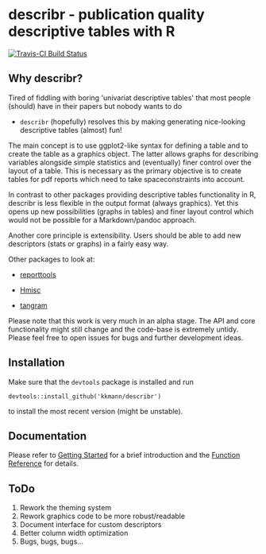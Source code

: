 # describr - publication quality descriptive tables with R

[![Travis-CI Build Status](https://travis-ci.org/kkmann/describr.svg?branch=master)](https://travis-ci.org/kkmann/describr)



## Why describr?

Tired of fiddling with boring 'univariat descriptive tables' that most people 
(should) have in their papers but nobody wants to do 
- `describr` (hopefully) resolves this by making generating nice-looking 
descriptive tables (almost) fun!

The main concept is to use ggplot2-like syntax for defining a table and to 
create the table as a graphics object.
The latter allows graphs for describing variables alongside simple statistics 
and (eventually) finer control over the layout of a table.
This is necessary as the primary objective is to create tables for pdf reports 
which need to take spaceconstraints into account.

In contrast to other packages providing descriptive tables functionality in
R, describr is less flexible in the output format (always graphics).
Yet this opens up new possibilities (graphs in tables) and finer layout
control which would not be possible for a Markdown/pandoc approach.

Another core principle is extensibility. 
Users should be able to add new descriptors (stats or graphs) in a fairly
easy way.

Other packages to look at:

- [reporttools](https://cran.r-project.org/web/packages/reporttools/index.html)

- [Hmisc](https://cran.r-project.org/web/packages/Hmisc/index.html)

- [tangram](https://github.com/spgarbet/tangram)


Please note that this work is very much in an alpha stage. 
The API and core functionality might still change and the code-base is extremely untidy.
Please feel free to open issues for bugs and further development ideas.



## Installation

Make sure that the `devtools` package is installed and run

    devtools::install_github('kkmann/describr')
    
to install the most recent version (might be unstable). 



## Documentation

Please refer to [Getting Started](https://kkmann.github.io/describr/articles/describr.html) for 
a brief introduction and the [Function Reference](https://kkmann.github.io/describr/reference/index.html)
for details.



## ToDo

1. Rework the theming system
2. Rework graphics code to be more robust/readable 
3. Document interface for custom descriptors
4. Better column width optimization
5. Bugs, bugs, bugs...
